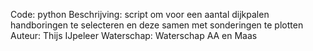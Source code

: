 Code: 		python
Beschrijving:	script om voor een aantal dijkpalen handboringen te selecteren en deze samen met sonderingen te plotten
Auteur:		Thijs IJpeleer
Waterschap:	Waterschap AA en Maas
